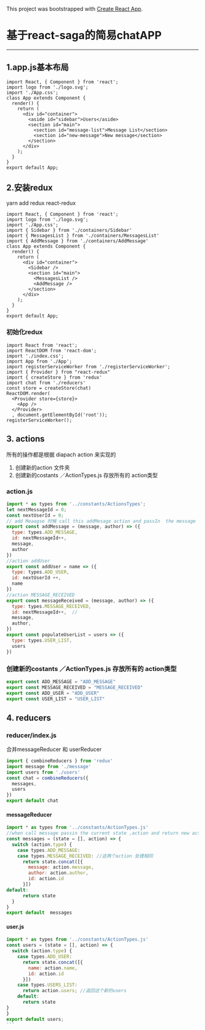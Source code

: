 This project was bootstrapped with [Create React App](https://github.com/facebookincubator/create-react-app).


# 基于react-saga的简易chatAPP
------------------------
## 1.app.js基本布局
```
import React, { Component } from 'react';
import logo from './logo.svg';
import './App.css';
class App extends Component {
  render() {
    return (
      <div id="container">
        <aside id="sidebar">Users</aside>
        <section id="main">
          <section id="message-list">Message List</section>
          <section id="new-message">New message</section>
        </section>
      </div>
    );
  }
}
export default App;
```
## 2.安装redux
yarn add redux react-redux
```
import React, { Component } from 'react';
import logo from './logo.svg';
import './App.css';
import { Sidebar } from './containers/Sidebar'
import { MessagesList } from './containers/MessagesList'
import { AddMessage } from './containers/AddMessage'
class App extends Component {
  render() {
    return (
      <div id="container">
        <Sidebar />
        <section id="main">
          <MessagesList />
          <AddMessage />
        </section>
      </div>
    );
  }
}
export default App;
```
### 初始化redux

```
import React from 'react';
import ReactDOM from 'react-dom';
import './index.css';
import App from './App';
import registerServiceWorker from './registerServiceWorker';
import { Provider } from "react-redux"
import { createStore } from 'redux'
import chat from './reducers'
const store = createStore(chat)
ReactDOM.render(
  <Provider store={store}>
    <App />
  </Provider>
  , document.getElementById('root'));
registerServiceWorker();

```


## 3. actions
所有的操作都是根据 diapach action 来实现的
1. 创建新的action 文件夹
2. 创建新的costants ／ActionTypes.js 存放所有的 action类型

### action.js
```javascript
import * as types from '../constants/ActionsTypes';
let nextMessageId = 0;
const nextUserId = 0;
// add Meaagse 时候 call this addMesage action and passIn  the message and the author
export const addMessage = (message, author) => ({
  type: types.ADD_MESSAGE,
  id: nextMessageId++,
  message,
  author
})
//action addUser
export const addUser = name => ({
  type: types.ADD_USER,
  id: nextUserId ++,
  name
})
//action MESSAGE_RECEIVED
export const messageReceived = (message, author) => ({
  type: types.MESSAGE_RECEIVED,
  id: nextMessageId++,  //
  message,
  author,
})
export const populateUserList = users => ({
  type: types.USER_LIST,
  users
})
```

### 创建新的costants ／ActionTypes.js 存放所有的 action类型

```javascript
export const ADD_MESSAGE = "ADD_MESSAGE"
export const MESSAGE_RECEIVED = "MESSAGE_RECEIVED"
export const ADD_USER = "ADD_USER"
export const USER_LIST = "USER_LIST"
```

## 4. reducers

### reducer/index.js
合并messageReducer 和 userReducer
```javascript
import { combineReducers } from 'redux'
import message from './message'
import users from './users'
const chat = combineReducers({
  messages,
  users
})
export default chat
```

#### messageReducer
```javascript
import * as types from '../constants/ActionTypes.js'
//when call message passin the current state ,action and return new actions
const messages = (state = [], action) => {
  switch (action.type) {
    case types.ADD_MESSAGE:
    case types.MESSAGE_RECEIVED: //这两个action 处理相同
      return state.concat([{
        message: action.message,
        author: action.author,
        id: action.id
      }])
default:
      return state
  }
}
export default  messages
```
#### user.js
``````javascript
import * as types from '../constants/ActionTypes.js'
const users = (state = [], action) => {
  switch (action.type) {
    case types.ADD_USER:
      return state.concat([{
        name: action.name,
        id: action.id
      }])
    case types.USERS_LIST:
      return action.users; //返回这个新的users
    default:
      return state
}
}
export default users;
```
